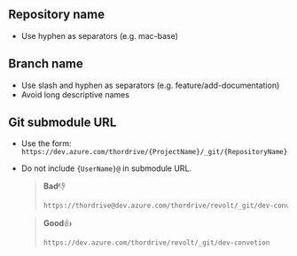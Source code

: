 ## Repository name
- Use hyphen as separators (e.g. mac-base)

## Branch name
- Use slash and hyphen as separators (e.g. feature/add-documentation)
- Avoid long descriptive names

## Git submodule URL
- Use the form: `https://dev.azure.com/thordrive/{ProjectName}/_git/{RepositoryName}`
- Do not include `{UserName}@` in submodule URL.

  >**Bad**👎
  >```cmd
  >https://thordrive@dev.azure.com/thordrive/revolt/_git/dev-convetion
  >```

  >**Good**👍
  >```cmd
  >https://dev.azure.com/thordrive/revolt/_git/dev-convetion
  >```